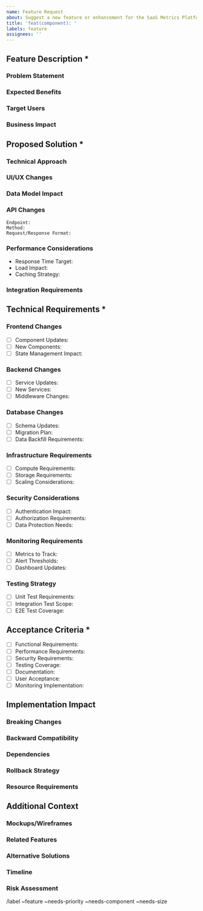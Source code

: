 ```yaml
---
name: Feature Request
about: Suggest a new feature or enhancement for the SaaS Metrics Platform
title: 'feat(component): '
labels: feature
assignees: ''
---
```


<!--
Please follow this template to ensure your feature request is complete and actionable.
Required sections are marked with *. Please fill them out completely.
-->

## Feature Description *
### Problem Statement
<!-- Clearly describe the problem this feature will solve -->

### Expected Benefits
<!-- List the specific benefits and value this feature will provide -->

### Target Users
<!-- Specify who will use this feature (public users, admins, etc.) -->

### Business Impact
<!-- Describe the business impact and alignment with platform goals -->

## Proposed Solution *
### Technical Approach
<!-- Describe the high-level technical approach -->

### UI/UX Changes
<!-- Detail any UI/UX changes needed, include wireframe requirements -->

### Data Model Impact
<!-- Describe any data model or schema changes required -->

### API Changes
<!-- Specify any API changes or new endpoints needed -->
```
Endpoint: 
Method: 
Request/Response Format:
```

### Performance Considerations
<!-- Detail performance targets and optimization strategies -->
- Response Time Target: 
- Load Impact:
- Caching Strategy:

### Integration Requirements
<!-- List any integration requirements or dependencies -->

## Technical Requirements *
### Frontend Changes
<!-- Detail frontend component changes needed -->
- [ ] Component Updates:
- [ ] New Components:
- [ ] State Management Impact:

### Backend Changes
<!-- Specify backend service impacts -->
- [ ] Service Updates:
- [ ] New Services:
- [ ] Middleware Changes:

### Database Changes
<!-- Detail database changes and migration plans -->
- [ ] Schema Updates:
- [ ] Migration Plan:
- [ ] Data Backfill Requirements:

### Infrastructure Requirements
<!-- List infrastructure and scaling needs -->
- [ ] Compute Requirements:
- [ ] Storage Requirements:
- [ ] Scaling Considerations:

### Security Considerations
<!-- Detail security requirements and threat assessment -->
- [ ] Authentication Impact:
- [ ] Authorization Requirements:
- [ ] Data Protection Needs:

### Monitoring Requirements
<!-- Specify monitoring and alerting needs -->
- [ ] Metrics to Track:
- [ ] Alert Thresholds:
- [ ] Dashboard Updates:

### Testing Strategy
<!-- Outline testing approach -->
- [ ] Unit Test Requirements:
- [ ] Integration Test Scope:
- [ ] E2E Test Coverage:

## Acceptance Criteria *
<!-- List specific, measurable criteria that must be met -->
- [ ] Functional Requirements:
- [ ] Performance Requirements:
- [ ] Security Requirements:
- [ ] Testing Coverage:
- [ ] Documentation:
- [ ] User Acceptance:
- [ ] Monitoring Implementation:

## Implementation Impact
### Breaking Changes
<!-- Detail any breaking changes and migration requirements -->

### Backward Compatibility
<!-- Describe backward compatibility considerations -->

### Dependencies
<!-- List affected dependencies and version requirements -->

### Rollback Strategy
<!-- Outline the rollback plan if needed -->

### Resource Requirements
<!-- Specify resource needs for implementation -->

## Additional Context
### Mockups/Wireframes
<!-- Attach any mockups or wireframes -->

### Related Features
<!-- List related features or dependencies -->

### Alternative Solutions
<!-- Describe alternative solutions considered -->

### Timeline
<!-- Outline any timeline constraints or milestones -->

### Risk Assessment
<!-- Detail potential risks and mitigation strategies -->

<!-- 
Validation Rules:
1. Title must follow format: feat(component): description
2. All required sections (*) must be completed
3. Technical aspects must be fully addressed
-->

/label ~feature ~needs-priority ~needs-component ~needs-size